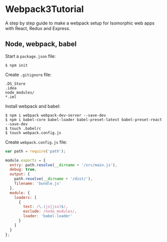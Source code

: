 # Webpack3Tutorial

A step by step guide to make a webpack setup for Isomorphic web apps with React, Redux and Express.

## Node, webpack, babel

Start a `package.json` file:
```
$ npm init
```

Create `.gitignore` file:
```
.DS_Store
.idea
node_modules/
*.iml
```

Install webpack and babel:
```
$ npm i webpack webpack-dev-server --save-dev
$ npm i babel-core babel-loader babel-preset-latest babel-preset-react --save-dev
$ touch .babelrc
$ touch webpack.config.js
```

Create `webpack.config.js` file:
```javascript
var path = require('path');

module.exports = {
  entry: path.resolve(__dirname + '/src/main.js'),
  debug: true,
  output: {
    path.resolve(__dirname + '/dist/'),
    filename: 'bundle.js'
  },
  module: {
    loaders: [
      {
        test: /\.(js|jsx)$/,
        exclude: /node_modules/,
        loader: 'babel-loader'
      }
    ]
  }
};
```
